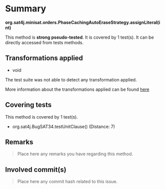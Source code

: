 # Summary
**org.sat4j.minisat.orders.PhaseCachingAutoEraseStrategy.assignLiteral(int)**

This method is **strong pseudo-tested**.
It is covered by 1 test(s). It can be directly accessed from tests methods.


## Transformations applied

- void


The test suite was not able to detect any transformation applied.

More information about the transformations applied can be found [here](https://github.com/STAMP-project/pitest-descartes)

## Covering tests
This method is covered by 1 test(s).
* org.sat4j.BugSAT34.testUnitClause() (Distance: 7)


## Remarks
> Place here any remarks you have regarding this method.

## Involved commit(s)

> Place here any commit hash related to this issue.
